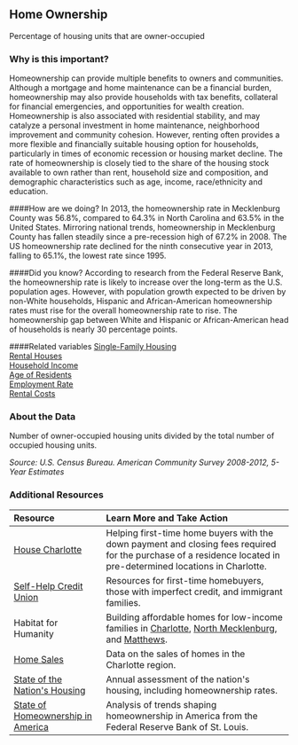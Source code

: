 ## Home Ownership
Percentage of housing units that are owner-occupied

### Why is this important?
Homeownership can provide multiple benefits to owners and communities. Although a mortgage and home maintenance can be a financial burden, homeownership may also provide households with tax benefits, collateral for financial emergencies, and opportunities for wealth creation. Homeownership is also associated with residential stability, and may catalyze a personal investment in home maintenance, neighborhood improvement and community cohesion. However, renting often provides a more flexible and financially suitable housing option for households, particularly in times of economic recession or housing market decline. The rate of homeownership is closely tied to the share of the housing stock available to own rather than rent, household size and composition, and demographic characteristics such as age, income, race/ethnicity and education. 

####How are we doing?
In 2013, the homeownership rate in Mecklenburg County was 56.8%, compared to 64.3% in North Carolina and 63.5% in the United States. Mirroring national trends, homeownership in Mecklenburg County has fallen steadily since a pre-recession high of 67.2% in 2008. The US homeownership rate declined for the ninth consecutive year in 2013, falling to 65.1%, the lowest rate since 1995.

####Did you know? 
According to research from the Federal Reserve Bank, the homeownership rate is likely to increase over the long-term as the U.S. population ages. However, with population growth expected to be driven by non-White households, Hispanic and African-American homeownership rates must rise for the overall homeownership rate to rise. The homeownership gap between White and Hispanic or African-American head of households is nearly 30 percentage points.

####Related variables
<a href="javascript:void(0)" onclick="model.metricId = 'm30'">Single-Family Housing</a>  
<a href="javascript:void(0)" onclick="model.metricId = 'm53'">Rental Houses</a>  
<a href="javascript:void(0)" onclick="model.metricId = 'm37'">Household Income</a>  
<a href="javascript:void(0)" onclick="model.metricId = 'm2'">Age of Residents</a>  
<a href="javascript:void(0)" onclick="model.metricId = 'm38'">Employment Rate</a>  
<a href="javascript:void(0)" onclick="model.metricId = 'm40'">Rental Costs</a>  

### About the Data
Number of owner-occupied housing units divided by the total number of occupied housing units.

_Source: U.S. Census Bureau. American Community Survey <span tabindex="1000" class="meta-definition" data-toggle="popover" data-title="Why 2008-2012 not 2012?" data-content="Data labeled 2008-2012 describe average conditions reported through the American Community Survey (ACS) during the period of January 2008 through December 2012. The Census collects ACS data from only a small sample of households every month. For reliable small-area estimates, the Census compiles five years of ACS data, which are used in the Quality of Life Explorer.">2008-2012</span>, 5-Year Estimates_

### Additional Resources
| Resource | Learn More and Take Action | 
|:--- | :--- |
|[House Charlotte](http://www.housecharlotte.net/)| Helping first-time home buyers with the down payment and closing fees required for the purchase of a residence located in pre-determined locations in Charlotte.
|[Self-Help Credit Union](http://www.self-help.org/personal/loans-credit/home-mortgages.html)|Resources for first-time homebuyers, those with imperfect credit, and immigrant families.
|Habitat for Humanity|Building affordable homes for low-income families in [Charlotte](www.habitatcharlotte.org), [North Mecklenburg](http://www.ourtownshabitat.org/), and [Matthews](http://www.habitatmatthews.org/).
|[Home Sales](http://www.carolinahome.com/market/reports.aspx)|Data on the sales of homes in the Charlotte region.
|[State of the Nation's Housing](http://www.jchs.harvard.edu/research/state_nations_housing) |Annual assessment of the nation's housing, including homeownership rates. 
|[State of Homeownership in America](http://www.stlouisfed.org/household-financial-stability/assets/Emmons-CDIAC-State-of-Homeownership-Oct-9-2014.pdf)| Analysis of trends shaping homeownership in America from the Federal Reserve Bank of St. Louis.